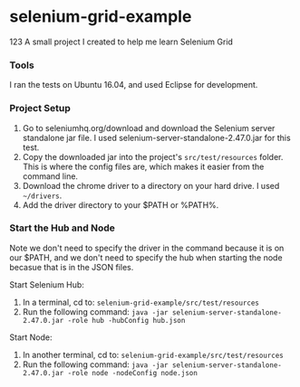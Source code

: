 # selenium-grid-example
123
A small project I created to help me learn Selenium Grid

### Tools
I ran the tests on Ubuntu 16.04, and used Eclipse for development.

### Project Setup
1. Go to seleniumhq.org/download and download the Selenium server standalone jar file.  I used selenium-server-standalone-2.47.0.jar for this test.
2. Copy the downloaded jar into the project's `src/test/resources` folder. This is where the config files are, which makes it easier from the command line.
3. Download the chrome driver to a directory on your hard drive. I used `~/drivers`.
4. Add the driver directory to your $PATH or %PATH%.

### Start the Hub and Node
Note we don't need to specify the driver in the command because it is on our $PATH, and we don't need to specify the hub when starting the node becasue that is in the JSON files.

Start Selenium Hub:

1. In a terminal, cd to:
        `selenium-grid-example/src/test/resources`
2. Run the following command:
        `java -jar selenium-server-standalone-2.47.0.jar -role hub -hubConfig hub.json`

Start Node:
1. In another terminal, cd to: `selenium-grid-example/src/test/resources`
2. Run the following command: `java -jar selenium-server-standalone-2.47.0.jar -role node -nodeConfig node.json`
